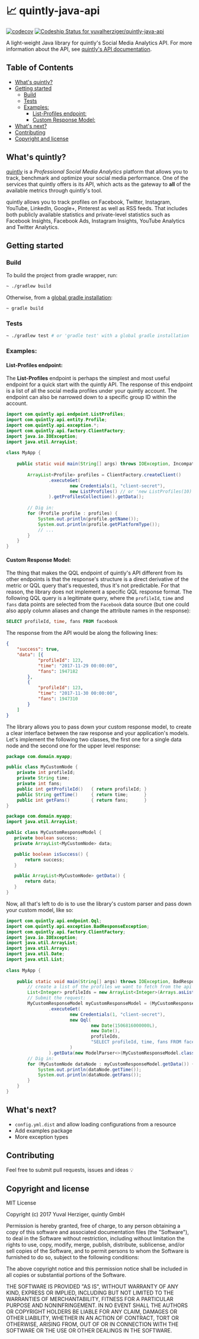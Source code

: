 # 📈 quintly-java-api
[![codecov](https://codecov.io/gh/yuvalherziger/quintly-java-api/branch/master/graph/badge.svg?token=Tnad7lN8Cb)](https://codecov.io/gh/yuvalherziger/quintly-java-api)
[![Codeship Status for yuvalherziger/quintly-java-api](https://app.codeship.com/projects/5d4f67e0-b284-0135-f1e6-124eec6b3035/status?branch=master)](https://app.codeship.com/projects/258096)

A light-weight Java library for quintly's Social Media Analytics API. 
For more information about the API, see [quintly's API documentation](https://api.quintly.com/).

## Table of Contents

   * [What's quintly?](#whats-quintly)
   * [Getting started](#getting-started)
      * [Build](#build)
      * [Tests](#tests)
      * [Examples:](#examples)
         * [List-Profiles endpoint:](#list-profiles-endpoint)
         * [Custom Response Model:](#custom-response-model)
   * [What's next?](#whats-next)
   * [Contributing](#contributing)
   * [Copyright and license](#copyright-and-license)

## What's quintly?
[quintly](https://www.quintly.com) is a _Professional Social Media Analytics_ platform that allows you to track, benchmark and optimize your social media performance. One of the services that quintly offers is its API, which acts as the gateway to **all** of the available metrics through quintly's tool.
 
quintly allows you to track profiles on Facebook, Twitter, Instagram, YouTube, LinkedIn, Google+, Pinterest as well as RSS feeds. That includes both publicly available statistics and private-level statistics such as Facebook Insights, Facebook Ads, Instagram Insights, YouTube Analytics and Twitter Analytics.
 
## Getting started

### Build
To build the project from gradle wrapper, run:
```bash
~ ./gradlew build
```
Otherwise, from a [global gradle installation](https://gradle.org/install/):
```bash
~ gradle build
```

### Tests
```bash
~ ./gradlew test # or 'gradle test' with a global gradle installation
```

### Examples:

#### List-Profiles endpoint:
The **List-Profiles** endpoint is perhaps the simplest and most useful endpoint for a quick start with the quintly API.
The response of this endpoint is a list of all the social media profiles under your quintly account. The endpoint can also be narrowed down to a specific group ID within the account.
  
```java
import com.quintly.api.endpoint.ListProfiles;
import com.quintly.api.entity.Profile;
import com.quintly.api.exception.*;
import com.quintly.api.factory.ClientFactory;
import java.io.IOException;
import java.util.ArrayList;
 
class MyApp {
    
    public static void main(String[] args) throws IOException, IncompatibleGetterException, BadResponseException {
        
        ArrayList<Profile> profiles = ClientFactory.createClient()
                .executeGet(
                        new Credentials(1, "client-secret"),
                        new ListProfiles() // or 'new ListProfiles(10)' for a specific group ID
                ).getProfilesCollection().getData();
        
        // Dig in:
        for (Profile profile : profiles) {
            System.out.println(profile.getName());
            System.out.println(profile.getPlatformType());
            // ...
        }
    }
}
```

#### Custom Response Model:
The thing that makes the QQL endpoint of quintly's API different from its other endpoints is that the response's structure is a direct derivative of the metric or QQL query that's requested, thus it's not predictable. For that reason, the library does not implement a specific QQL response format.
The following QQL query is a legitimate query, where the `profileId`, `time` and `fans` data points are selected from the `Facebook` data source (but one could also apply column aliases and change the attribute names in the response):

```sql
SELECT profileId, time, fans FROM facebook
```

The response from the API would be along the following lines:

```json
{
    "success": true,
    "data": [{
            "profileId": 123,
            "time": "2017-11-29 00:00:00",
            "fans": 1947182
        },
        {
            "profileId": 123,
            "time": "2017-11-30 00:00:00",
            "fans": 1947310
        }
    ]
}
```

The library allows you to pass down your custom response model, to create a clear interface between the raw response and your application's models.
Let's implement the following two classes, the first one for a single data node and the second one for the upper level response:

```java
package com.domain.myapp;

public class MyCustomNode {
    private int profileId;
    private String time;
    private int fans;
    public int getProfileId()   { return profileId; }
    public String getTime()     { return time;      }
    public int getFans()        { return fans;      }
}
```
 
 ```java
package com.domain.myapp; 
import java.util.ArrayList;
 
public class MyCustomResponseModel {
    private boolean success;
    private ArrayList<MyCustomNode> data;
 
    public boolean isSuccess() {
        return success;
    }
 
    public ArrayList<MyCustomNode> getData() {
        return data;
    }
 }
```

Now, all that's left to do is to use the library's custom parser and pass down your custom model, like so:

```java
import com.quintly.api.endpoint.Qql;
import com.quintly.api.exception.BadResponseException;
import com.quintly.api.factory.ClientFactory;
import java.io.IOException;
import java.util.ArrayList;
import java.util.Arrays;
import java.util.Date;
import java.util.List;
 
class MyApp {
    
    public static void main(String[] args) throws IOException, BadResponseException {
        // create a list of the profiles we want to fetch from the api in the above metric:
        List<Integer> profileIds = new ArrayList<Integer>(Arrays.asList(123));
        // Submit the request:
        MyCustomResponseModel myCustomResponseModel = (MyCustomResponseModel) ClientFactory.createClient()
                .executeGet(
                        new Credentials(1, "client-secret"),
                        new Qql(
                                new Date(1506816000000L),
                                new Date(),
                                profileIds,
                                "SELECT profileId, time, fans FROM facebook"
                        )
                ).getData(new ModelParser<>(MyCustomResponseModel.class));
        // Dig in:
        for (MyCustomNode dataNode : myCustomResponseModel.getData()) {
            System.out.println(dataNode.getTime());
            System.out.println(dataNode.getFans());
        }
    }
}
```

## What's next?

- `config.yml.dist` and allow loading configurations from a resource
- Add examples package
- More exception types

## Contributing
Feel free to submit pull requests, issues and ideas 💡

## Copyright and license
MIT License

Copyright (c) 2017 Yuval Herziger, quintly GmbH

Permission is hereby granted, free of charge, to any person obtaining a copy
of this software and associated documentation files (the "Software"), to deal
in the Software without restriction, including without limitation the rights
to use, copy, modify, merge, publish, distribute, sublicense, and/or sell
copies of the Software, and to permit persons to whom the Software is
furnished to do so, subject to the following conditions:

The above copyright notice and this permission notice shall be included in all
copies or substantial portions of the Software.

THE SOFTWARE IS PROVIDED "AS IS", WITHOUT WARRANTY OF ANY KIND, EXPRESS OR
IMPLIED, INCLUDING BUT NOT LIMITED TO THE WARRANTIES OF MERCHANTABILITY,
FITNESS FOR A PARTICULAR PURPOSE AND NONINFRINGEMENT. IN NO EVENT SHALL THE
AUTHORS OR COPYRIGHT HOLDERS BE LIABLE FOR ANY CLAIM, DAMAGES OR OTHER
LIABILITY, WHETHER IN AN ACTION OF CONTRACT, TORT OR OTHERWISE, ARISING FROM,
OUT OF OR IN CONNECTION WITH THE SOFTWARE OR THE USE OR OTHER DEALINGS IN THE
SOFTWARE.
